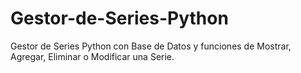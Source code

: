 # Gestor-de-Series-Python
Gestor de Series Python con Base de Datos y funciones de Mostrar, Agregar, Eliminar o Modificar una Serie.
